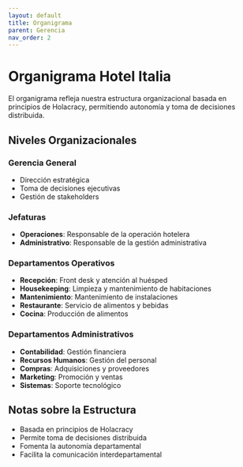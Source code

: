 ```yaml
---
layout: default
title: Organigrama
parent: Gerencia
nav_order: 2
---
```


# Organigrama Hotel Italia

El organigrama refleja nuestra estructura organizacional basada en principios de Holacracy, permitiendo autonomía y toma de decisiones distribuida.

## Niveles Organizacionales

### Gerencia General
- Dirección estratégica
- Toma de decisiones ejecutivas
- Gestión de stakeholders

### Jefaturas
- **Operaciones**: Responsable de la operación hotelera
- **Administrativo**: Responsable de la gestión administrativa

### Departamentos Operativos
- **Recepción**: Front desk y atención al huésped
- **Housekeeping**: Limpieza y mantenimiento de habitaciones
- **Mantenimiento**: Mantenimiento de instalaciones
- **Restaurante**: Servicio de alimentos y bebidas
- **Cocina**: Producción de alimentos

### Departamentos Administrativos
- **Contabilidad**: Gestión financiera
- **Recursos Humanos**: Gestión del personal
- **Compras**: Adquisiciones y proveedores
- **Marketing**: Promoción y ventas
- **Sistemas**: Soporte tecnológico

## Notas sobre la Estructura
- Basada en principios de Holacracy
- Permite toma de decisiones distribuida
- Fomenta la autonomía departamental
- Facilita la comunicación interdepartamental